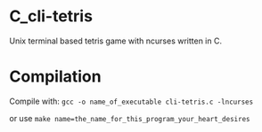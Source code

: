 # C_cli-tetris
Unix terminal based tetris game with ncurses written in C.

# Compilation

Compile with: `gcc -o name_of_executable cli-tetris.c -lncurses`

or use `make name=the_name_for_this_program_your_heart_desires`
